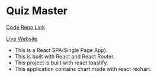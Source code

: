 # Quiz Master

[Code Repo Link]()

[Live Website](https://euphonious-kitten-293662.netlify.app)

- This is a React SPA(Single Page App).
- This is built with React and React Router.
- This project is built with react toastify.
- This application contains chart made with react rechart.
